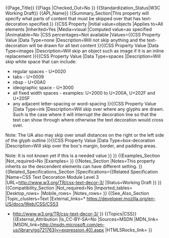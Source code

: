 {{Page_Title}}
{{Flags
|Checked_Out=No
}}
{{Standardization_Status|W3C Working Draft}}
{{API_Name}}
{{Summary_Section|This property will specify what parts of content that must be skipped over that has text-decoration specified.}}
{{CSS Property
|Initial value=objects
|Applies to=All elements
|Inherited=Yes
|Media=visual
|Computed value=as specified
|Animatable=No
|CSS percentages=Not available
|Values={{CSS Property Value
|Data Type=none
|Description=Will not skip anything and the text-decoration will be drawn for all text content
}}{{CSS Property Value
|Data Type=images
|Description=Will skip an object such as image if it is an inline replacement
}}{{CSS Property Value
|Data Type=spaces
|Description=Will skip white space that can include:
* regular spaces - U+0020
* tabs - U+0009
* nbsp - U+00A0
* ideographic space - U+3000
* all fixed width spaces - examples: U+2000 to U+200A, U+202F and U+205F
* any adjacent letter-spacing or word-spacing
}}{{CSS Property Value
|Data Type=ink
|Description=Will skip over where any glyphs are drawn. Such is the case where it will interrupt the decoration line so that the text can show through where otherwise the text decoration would cross over. 

Note: The UA also may skip over small distances on the right or the left side of the glyph outline
}}{{CSS Property Value
|Data Type=box-decoration
|Description=Will skip over the box's margin, border, and padding areas.

Note: It is not known yet if this is a needed value
}}
}}
{{Examples_Section
|Not_required=No
|Examples=
}}
{{Notes_Section
|Notes=This property inherits so the descendent elements can have different setting.
}}
{{Related_Specifications_Section
|Specifications={{Related Specification
|Name=CSS Text Decoration Module Level 3
|URL=http://www.w3.org/TR/css-text-decor-3/
|Status=Working Draft
}}
}}
{{Compatibility_Section
|Not_required=No
|Imported_tables=
|Desktop_rows=
|Mobile_rows=
|Notes_rows=
}}
{{See_Also_Section
|Topic_clusters=Text
|External_links=* https://developer.mozilla.org/en-US/docs/Web/CSS/CSS3
* http://www.w3.org/TR/css-text-decor-3/
}}
{{Topics|CSS}}
{{External_Attribution
|Is_CC-BY-SA=No
|Sources=MSDN
|MDN_link=
|MSDN_link=http://msdn.microsoft.com/en-us/library/gg721763(v=expression.40).aspx
|HTML5Rocks_link=
}}